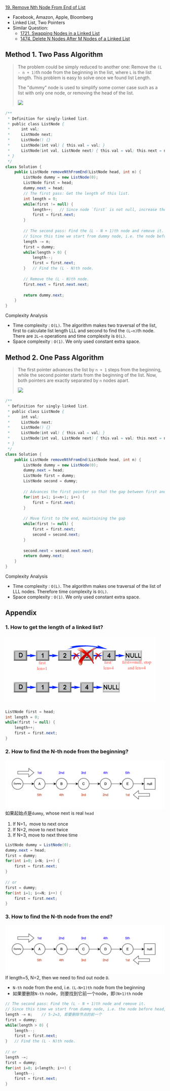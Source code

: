 [19. Remove Nth Node From End of List](https://leetcode.com/problems/remove-nth-node-from-end-of-list/)

* Facebook, Amazon, Apple, Bloomberg
* Linked List, Two Pointers
* Similar Question:
    * [1721. Swapping Nodes in a Linked List](https://leetcode.com/problems/swapping-nodes-in-a-linked-list/)
    * [1474. Delete N Nodes After M Nodes of a Linked List](https://leetcode.com/problems/delete-n-nodes-after-m-nodes-of-a-linked-list/)
    

## Method 1. Two Pass Algorithm
> The problem could be simply reduced to another one: Remove the `(L - n + 1)`th node from the
> beginning in the list, where `L` is the list length. This problem is easy to solve once we
> found list Length.
>
> The "dummy" node is used to simplify some corner case such as a list with only one node, or
> removing the head of the list.
>
> ![](images/19_Remove_nth_node_from_end_of_listA.png)

```java
/**
 * Definition for singly-linked list.
 * public class ListNode {
 *     int val;
 *     ListNode next;
 *     ListNode() {}
 *     ListNode(int val) { this.val = val; }
 *     ListNode(int val, ListNode next) { this.val = val; this.next = next; }
 * }
 */
class Solution {
    public ListNode removeNthFromEnd(ListNode head, int n) {
        ListNode dummy = new ListNode(0);
        ListNode first = head;
        dummy.next = head;
        // The first pass: Get the length of this list.
        int length = 0;
        while(first != null) {
            length++;   // Since node `first` is not null, increase the length by 1.
            first = first.next;
        }
        
        // The second pass: Find the (L - N + 1)th node and remove it.
        // Since this time we start from dummy node, i.e. the node before head, we remove (L - N)th node.
        length -= n;
        first = dummy;
        while(length > 0) {
            length--;
            first = first.next;
        }   // Find the (L - N)th node.
        
        // Remove the (L - N)th node.
        first.next = first.next.next;
        
        return dummy.next;
    }
}
```

Complexity Analysis
* Time complexity : `O(L)`. The algorithm makes two traversal of the list, first to calculate list length LLL and second to find the `(L−n)`th node. There are `2L−n` operations and time complexity is `O(L)`.
* Space complexity : `O(1)`. We only used constant extra space. 



## Method 2. One Pass Algorithm
> The first pointer advances the list by `n + 1` steps from the beginning, while the second
> pointer starts from the beginning of the list. Now, both pointers are exactly separated by `n` 
> nodes apart.
>
> ![](images/19_Remove_nth_node_from_end_of_listB.png)

```java
/**
 * Definition for singly-linked list.
 * public class ListNode {
 *     int val;
 *     ListNode next;
 *     ListNode() {}
 *     ListNode(int val) { this.val = val; }
 *     ListNode(int val, ListNode next) { this.val = val; this.next = next; }
 * }
 */
class Solution {
    public ListNode removeNthFromEnd(ListNode head, int n) {
        ListNode dummy = new ListNode(0);
        dummy.next = head;
        ListNode first = dummy;
        ListNode second = dummy;
        
        // Advances the first pointer so that the gap between first and second is n nodes apart.
        for(int i=1; i<=n+1; i++) {
            first = first.next;
        }
        
        // Move first to the end, maintaining the gap
        while(first != null) {
            first = first.next;
            second = second.next;
        }
        
        second.next = second.next.next;
        return dummy.next;
    }
}
```

Complexity Analysis
* Time complexity : `O(L)`. The algorithm makes one traversal of the list of LLL nodes. Therefore time complexity is `O(L)`.
* Space complexity : `O(1)`. We only used constant extra space.


## Appendix
### 1. How to get the length of a linked list?
![](images/19_Remove_nth_node_from_end_of_listA_length.png)

```java
ListNode first = head;
int length = 0;
while(first != null) {
    length++;
    first = first.next;
}
```

### 2. How to find the N-th node from the beginning?
![](images/Linked_list.png)
如果起始点是`dummy`, whose next is real `head`
1. If N=1，move to next once
2. If N=2, move to next twice
3. If N=3, move to next three time
```java
ListNode dummy = ListNode(0);
dummy.next = head;
first = dummy;
for(int i=0; i<N; i++) {
    first = first.next;
}

// or
first = dummy;
for(int i=1; i<=N; i++) {
    first = first.next;
}
```

### 3. How to find the N-th node from the end?
![](images/Linked_list.png)
If length=5, N=2, then we need to find out node `D`.
* `N-th` node from the end, i.e. `(L-N+1)th` node from the beginning
* 如果要删除`N-th` node，则要找到它前一个node，即`(N+1)th` node
```java
// The second pass: Find the (L - N + 1)th node and remove it.
// Since this time we start from dummy node, i.e. the node before head, we remove (L - N)th node.
length -= n;    // 5-2=3, 即要删除节点的前一个
first = dummy;
while(length > 0) {
    length--;
    first = first.next;
}   // Find the (L - N)th node.

// or
length -=;
first = dummy;
for(int i=0; i<length; i++) {
    length--;
    first = first.next;
}
```